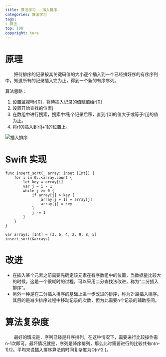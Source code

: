 ```yaml
---
title: 算法学习 - 插入排序
categories: 算法学习
tags:
- 算法
top: 100
copyright: ture
---
```


# 原理
&emsp;&emsp;把待排序的记录按其关键码值的大小逐个插入到一个已经排好序的有序序列中，知道所有的记录插入完为止，得到一个新的有序序列。

算法思路：
1. 设置监视哨r[0]，将待插入记录的值赋值给r[0]
2. 设置开始查找的位置j
3. 在数组中进行搜索，搜索中将j个记录后移，直到r[0]的值大于或等于r[j]的值为止。
4. 将r[0]插入到r[j+1]的位置上。
<!-- more -->
![](https://ws1.sinaimg.cn/large/749c46aagy1fw0m1eh8vjj20dw06xaaz.jpg '插入排序')

# Swift 实现
```
func insert_sort(_ array: inout [Int]) {
    for i in 0..<array.count {
        let key = array[i]
        var j = i - 1
        while j >= 0 {
            if array[j] > key {
                array[j + 1] = array[j]
                array[j] = key
            }
            j -= 1
        }
    }
}

var arrays: [Int] = [3, 6, 4, 2, 9, 8, 5]
insert_sort(&arrays)
```

# 改进
* 在插入某个元素之前需要先确定该元素在有序数组中的位置，当数据量比较大的时候，这是一个很耗时的过程，可以采用二分查找法改进，称为“二分插入排序”。
* 另外一种是在二分插入排序的基础上进一步改进的排序，称为2-路插入排序。其目的是减少排序过程中移动记录的次数，但为此需要n个记录的辅助空间。

# 算法复杂度
&emsp;&emsp;最好的情况是，序列已经是升序排列，在这种情况下，需要进行比较操作需n-1次即可。最坏情况就是，序列是降序排列，那么此时需要进行的比较共有n(n-1)/2。平均来说插入排序算法的时间复杂度为O(n^2 )。